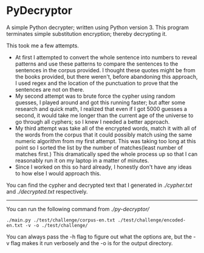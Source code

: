 # PyDecryptor

A simple Python decrypter; written using Python version 3. This program terminates simple substitution encryption; thereby decrypting it.

This took me a few attempts.
* At first I attempted to convert the whole sentence into numbers to reveal patterns and use these patterns to compare the sentences to the sentences in the corpus provided. I thought these quotes might be from the books provided, but there weren't, before abandoning this approach, I used regex and the location of the punctuation to prove that the sentences are not on there.
* My second attempt was to brute force the cypher using random guesses, I played around and got this running faster; but after some research and quick math, I realized that even if I got 5000 guesses a second, it would take me longer than the current age of the universe to go through all cyphers; so I knew I needed a better approach.
* My third attempt was take all of the encrypted words, match it with all of the words from the corpus that it could possibly match using the same numeric algorithm from my first attempt. This was taking too long at this point so I sorted the list by the number of matches(least number of matches first.) This dramatically sped the whole process up so that I can reasonably run it on my laptop in a matter of minutes.
* Since I worked on this so hard already, I honestly don't have any ideas to how else I would approach this.

  

You can find the cypher and decrypted text that I generated in *./cypher.txt* and *./decrypted.txt* respectively.

---

You can run the following command from *./py-decryptor/*

`./main.py ./test/challenge/corpus-en.txt ./test/challenge/encoded-en.txt -v -o ./test/challenge/`

You can always pass the -h flag to figure out what the options are, but the -v flag makes it run verbosely and the -o is for the output directory.
